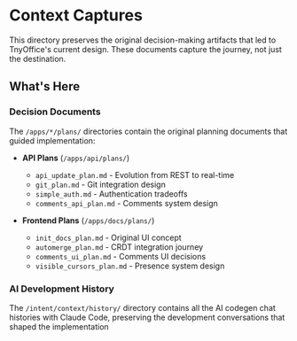 # Context Captures

This directory preserves the original decision-making artifacts that led to TnyOffice's current design. These documents capture the journey, not just the destination.

## What's Here

### Decision Documents
The `/apps/*/plans/` directories contain the original planning documents that guided implementation:

- **API Plans** (`/apps/api/plans/`)
  - `api_update_plan.md` - Evolution from REST to real-time
  - `git_plan.md` - Git integration design
  - `simple_auth.md` - Authentication tradeoffs
  - `comments_api_plan.md` - Comments system design

- **Frontend Plans** (`/apps/docs/plans/`)
  - `init_docs_plan.md` - Original UI concept
  - `automerge_plan.md` - CRDT integration journey
  - `comments_ui_plan.md` - Comments UI decisions
  - `visible_cursors_plan.md` - Presence system design

### AI Development History
The `/intent/context/history/` directory contains all the AI codegen chat histories with Claude Code, preserving the development conversations that shaped the implementation


